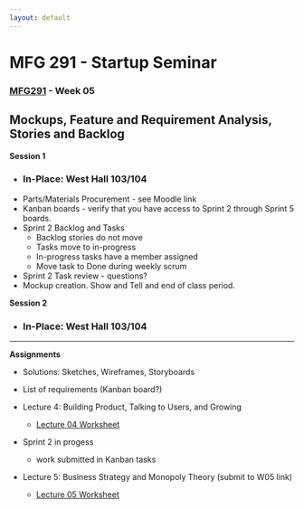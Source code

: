 ```yaml
---
layout: default
---
```


# MFG 291 - Startup Seminar

### [MFG291](../) - Week 05


## Mockups, Feature and Requirement Analysis, Stories and Backlog

**Session 1**
- ### In-Place: West Hall 103/104
- Parts/Materials Procurement - see Moodle link
- Kanban boards - verify that you have access to Sprint 2 through Sprint 5 boards.
- Sprint 2 Backlog and Tasks
    - Backlog stories do not move
    - Tasks move to in-progress
    - In-progress tasks have a member assigned
    - Move task to Done during weekly scrum
- Sprint 2 Task review - questions?
- Mockup creation. Show and Tell and end of class period.

**Session 2**
- ### In-Place: West Hall 103/104

    
---

**Assignments**
- Solutions: Sketches, Wireframes, Storyboards
- List of requirements (Kanban board?)
- Lecture 4: Building Product, Talking to Users, and Growing
    - [Lecture 04 Worksheet](worksheet_Lecture04.docx)



- Sprint 2 in progess
    - work submitted in Kanban tasks
- Lecture 5: Business Strategy and Monopoly Theory (submit to W05 link)
    - [Lecture 05 Worksheet](worksheet_Lecture05.docx)